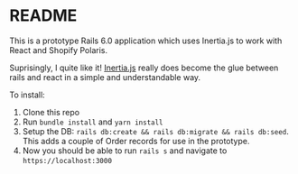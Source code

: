 # README

This is a prototype Rails 6.0 application which uses Inertia.js to work with React and Shopify Polaris.

Suprisingly, I quite like it! [Inertia.js](https://inertiajs.com/who-is-it-for) really does become the glue between rails and react in a simple and understandable way.

To install:

1. Clone this repo
2. Run `bundle install` and `yarn install`
3. Setup the DB: `rails db:create && rails db:migrate && rails db:seed`. This adds a couple of Order records for use in the prototype.
4. Now you should be able to run `rails s` and navigate to `https://localhost:3000`
